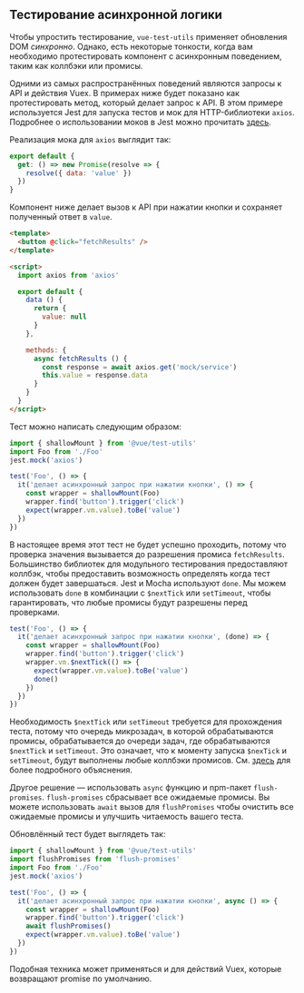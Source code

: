 ## Тестирование асинхронной логики

Чтобы упростить тестирование, `vue-test-utils` применяет обновления DOM _синхронно_. Однако, есть некоторые тонкости, когда вам необходимо протестировать компонент с асинхронным поведением, таким как коллбэки или промисы.

Одними из самых распространённых поведений являются запросы к API и действия Vuex. В примерах ниже будет показано как протестировать метод, который делает запрос к API. В этом примере используется Jest для запуска тестов и мок для HTTP-библиотеки `axios`. Подробнее о использовании моков в Jest можно прочитать [здесь](https://facebook.github.io/jest/docs/en/manual-mocks.html#content).

Реализация мока для `axios` выглядит так:

``` js
export default {
  get: () => new Promise(resolve => {
    resolve({ data: 'value' })
  })
}
```

Компонент ниже делает вызов к API при нажатии кнопки и сохраняет полученный ответ в `value`.

``` html
<template>
  <button @click="fetchResults" />
</template>

<script>
  import axios from 'axios'

  export default {
    data () {
      return {
        value: null
      }
    },

    methods: {
      async fetchResults () {
        const response = await axios.get('mock/service')
        this.value = response.data
      }
    }
  }
</script>
```

Тест можно написать следующим образом:

``` js
import { shallowMount } from '@vue/test-utils'
import Foo from './Foo'
jest.mock('axios')

test('Foo', () => {
  it('делает асинхронный запрос при нажатии кнопки', () => {
    const wrapper = shallowMount(Foo)
    wrapper.find('button').trigger('click')
    expect(wrapper.vm.value).toBe('value')
  })
})
```

В настоящее время этот тест не будет успешно проходить, потому что проверка значения вызывается до разрешения промиса `fetchResults`. Большинство библиотек для модульного тестирования предоставляют коллбэк, чтобы предоставить возможность определять когда тест должен будет завершаться. Jest и Mocha используют `done`. Мы можем использовать `done` в комбинации с `$nextTick` или `setTimeout`, чтобы гарантировать, что любые промисы будут разрешены перед проверками.

``` js
test('Foo', () => {
  it('делает асинхронный запрос при нажатии кнопки', (done) => {
    const wrapper = shallowMount(Foo)
    wrapper.find('button').trigger('click')
    wrapper.vm.$nextTick(() => {
      expect(wrapper.vm.value).toBe('value')
      done()
    })
  })
})
```

Необходимость `$nextTick` или `setTimeout` требуется для прохождения теста, потому что очередь микрозадач, в которой обрабатываются промисы, обрабатывается до очереди задач, где обрабатываются `$nextTick` и `setTimeout`. Это означает, что к моменту запуска `$nexTick` и `setTimeout`, будут выполнены любые коллбэки промисов. См. [здесь](https://jakearchibald.com/2015/tasks-microtasks-queues-and-schedules/) для более подробного объяснения.

Другое решение — использовать `async` функцию и npm-пакет `flush-promises`. `flush-promises` сбрасывает все ожидаемые промисы. Вы можете использовать `await` вызов для `flushPromises` чтобы очистить все ожидаемые промисы и улучшить читаемость вашего теста.

Обновлённый тест будет выглядеть так:

``` js
import { shallowMount } from '@vue/test-utils'
import flushPromises from 'flush-promises'
import Foo from './Foo'
jest.mock('axios')

test('Foo', () => {
  it('делает асинхронный запрос при нажатии кнопки', async () => {
    const wrapper = shallowMount(Foo)
    wrapper.find('button').trigger('click')
    await flushPromises()
    expect(wrapper.vm.value).toBe('value')
  })
})
```

Подобная техника может применяться и для действий Vuex, которые возвращают promise по умолчанию.
